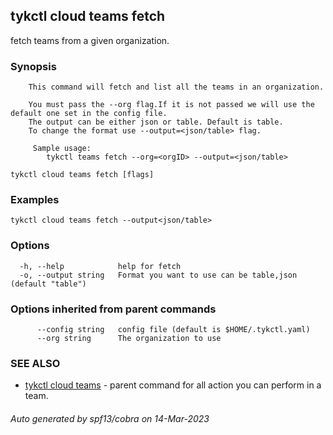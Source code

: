 ## tykctl cloud teams fetch

fetch teams from a given organization.

### Synopsis


		This command will fetch and list all the teams in an organization.

		You must pass the --org flag.If it is not passed we will use the default one set in the config file.
		The output can be either json or table. Default is table.
		To change the format use --output=<json/table> flag.
		
         Sample usage:
			tykctl teams fetch --org=<orgID> --output=<json/table>

```
tykctl cloud teams fetch [flags]
```

### Examples

```
tykctl cloud teams fetch --output<json/table>
```

### Options

```
  -h, --help            help for fetch
  -o, --output string   Format you want to use can be table,json (default "table")
```

### Options inherited from parent commands

```
      --config string   config file (default is $HOME/.tykctl.yaml)
      --org string      The organization to use
```

### SEE ALSO

* [tykctl cloud teams](tykctl_cloud_teams.md)	 - parent command for all action you can perform in a team.

###### Auto generated by spf13/cobra on 14-Mar-2023
